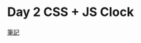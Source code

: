 # Day 2 CSS + JS Clock

[筆記](https://paper.dropbox.com/doc/JavaScript30-Day-2-CSS-JS-Clock--AnLE7w2q1XWQ3GqcIp~jv2W1Ag-AcVBSVb4G2e6jmLLq4UTG)